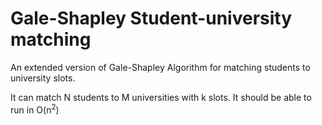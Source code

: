 # Gale-Shapley Student-university matching
An extended version of Gale-Shapley Algorithm for matching students to university slots.

It can match N students to M universities with k slots.
It should be able to run in O(n<sup>2</sup>)
